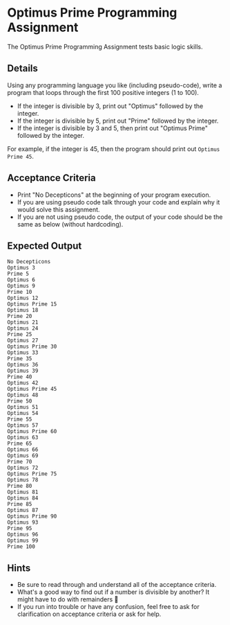 # Optimus Prime Programming Assignment

The Optimus Prime Programming Assignment tests basic logic skills.

## Details

Using any programming language you like (including pseudo-code), write a program that loops through the first 100 positive integers (1 to 100).

 - If the integer is divisible by 3, print out "Optimus" followed by the integer.
 - If the integer is divisible by 5, print out "Prime" followed by the integer.
 - If the integer is divisible by 3 and 5, then print out "Optimus Prime" followed by the integer.

For example, if the integer is 45, then the program should print out `Optimus Prime 45`.

## Acceptance Criteria
 - Print "No Decepticons" at the beginning of your program execution.
 - If you are using pseudo code talk through your code and explain why it would solve this assignment.
 - If you are not using pseudo code, the output of your code should be the same as below (without hardcoding).

## Expected Output
```
No Decepticons
Optimus 3
Prime 5
Optimus 6
Optimus 9
Prime 10
Optimus 12
Optimus Prime 15
Optimus 18
Prime 20
Optimus 21
Optimus 24
Prime 25
Optimus 27
Optimus Prime 30
Optimus 33
Prime 35
Optimus 36
Optimus 39
Prime 40
Optimus 42
Optimus Prime 45
Optimus 48
Prime 50
Optimus 51
Optimus 54
Prime 55
Optimus 57
Optimus Prime 60
Optimus 63
Prime 65
Optimus 66
Optimus 69
Prime 70
Optimus 72
Optimus Prime 75
Optimus 78
Prime 80
Optimus 81
Optimus 84
Prime 85
Optimus 87
Optimus Prime 90
Optimus 93
Prime 95
Optimus 96
Optimus 99
Prime 100
```

## Hints
 - Be sure to read through and understand all of the acceptance criteria.
 - What's a good way to find out if a number is divisible by another? It might have to do with remainders :thinking:
 - If you run into trouble or have any confusion, feel free to ask for clarification on acceptance criteria or ask for help.
